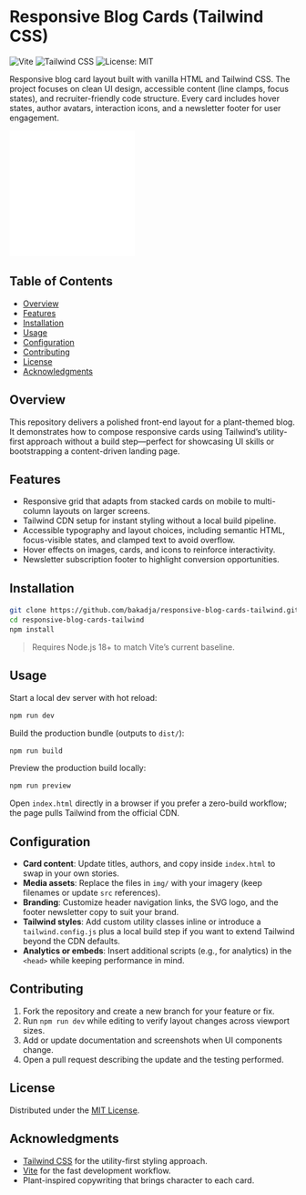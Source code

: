 # Responsive Blog Cards (Tailwind CSS)

![Vite](https://img.shields.io/badge/Vite-latest-646CFF?logo=vite&logoColor=white)
![Tailwind CSS](https://img.shields.io/badge/Tailwind_CSS-CDN-38B2AC?logo=tailwind-css&logoColor=white)
![License: MIT](https://img.shields.io/badge/License-MIT-green.svg)

Responsive blog card layout built with vanilla HTML and Tailwind CSS. The project focuses on clean UI design, accessible content (line clamps, focus states), and recruiter-friendly code structure. Every card includes hover states, author avatars, interaction icons, and a newsletter footer for user engagement.

![Responsive blog cards preview](img/logo.png)

## Table of Contents
- [Overview](#overview)
- [Features](#features)
- [Installation](#installation)
- [Usage](#usage)
- [Configuration](#configuration)
- [Contributing](#contributing)
- [License](#license)
- [Acknowledgments](#acknowledgments)

## Overview
This repository delivers a polished front-end layout for a plant-themed blog. It demonstrates how to compose responsive cards using Tailwind’s utility-first approach without a build step—perfect for showcasing UI skills or bootstrapping a content-driven landing page.

## Features
- Responsive grid that adapts from stacked cards on mobile to multi-column layouts on larger screens.
- Tailwind CDN setup for instant styling without a local build pipeline.
- Accessible typography and layout choices, including semantic HTML, focus-visible states, and clamped text to avoid overflow.
- Hover effects on images, cards, and icons to reinforce interactivity.
- Newsletter subscription footer to highlight conversion opportunities.

## Installation
```bash
git clone https://github.com/bakadja/responsive-blog-cards-tailwind.git
cd responsive-blog-cards-tailwind
npm install
```
> Requires Node.js 18+ to match Vite’s current baseline.

## Usage
Start a local dev server with hot reload:
```bash
npm run dev
```

Build the production bundle (outputs to `dist/`):
```bash
npm run build
```

Preview the production build locally:
```bash
npm run preview
```

Open `index.html` directly in a browser if you prefer a zero-build workflow; the page pulls Tailwind from the official CDN.

## Configuration
- **Card content**: Update titles, authors, and copy inside `index.html` to swap in your own stories.
- **Media assets**: Replace the files in `img/` with your imagery (keep filenames or update `src` references).
- **Branding**: Customize header navigation links, the SVG logo, and the footer newsletter copy to suit your brand.
- **Tailwind styles**: Add custom utility classes inline or introduce a `tailwind.config.js` plus a local build step if you want to extend Tailwind beyond the CDN defaults.
- **Analytics or embeds**: Insert additional scripts (e.g., for analytics) in the `<head>` while keeping performance in mind.

## Contributing
1. Fork the repository and create a new branch for your feature or fix.
2. Run `npm run dev` while editing to verify layout changes across viewport sizes.
3. Add or update documentation and screenshots when UI components change.
4. Open a pull request describing the update and the testing performed.

## License
Distributed under the [MIT License](LICENSE).

## Acknowledgments
- [Tailwind CSS](https://tailwindcss.com/) for the utility-first styling approach.
- [Vite](https://vitejs.dev/) for the fast development workflow.
- Plant-inspired copywriting that brings character to each card.
